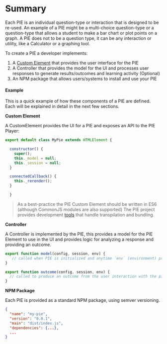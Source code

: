# Summary

Each PIE is an individual question-type or interaction that is designed to be re-used. An example of a PIE might be a multi-choice question-type or a question-type that allows a student to make a bar chart or plot points on a graph. A PIE does not to be a question type, it can be any interaction or utility, like a Calculator or a graphing tool.

To create a PIE a developer implements:

1. A [Custom Element](https://www.w3.org/TR/custom-elements/) that provides the user interface for the PIE
2. A Controller that provides the model for the UI and processes user responses to generate results/outcomes and learning activity (Optional)
3. An NPM package that allows users/systems to install and use your PIE


#### Example

This is a quick example of how these components of a PIE are defined. Each will be explained in detail in the next few sections.

**Custom Element**

A CustomElement provides the UI for a PIE and exposes an API to the PIE Player: 

```javascript
export default class MyPie extends HTMLElement {

  constructor() {
    super();
    this._model = null;
    this._session = null;
  }

  connectedCallback() {
    this._rerender();
  }

  }

```

> As a best-practice the PIE Custom Element should be written in ES6 (although CommonJS modules are also supported) The PIE project provides development [tools](https://github.com/PieLabs/pie-cli) that handle transpilation and bundling. 

**Controller**

A Controller is implemented by the PIE, this provides a model for the PIE Element to use in the UI and provides logic for analyzing a response and providing an outcome.

```javascript
export function model(config, session, env) {
   // called when PIE is initialized and anytime `env` (environment) properties change
}

export function outcome(config, session, env) {
  // called to produce an outcome from the user interaction with the pie (score, etc)
}
```

**NPM Package**

Each PIE is provided as a standard NPM package, using semver versioning.

```json
{
  "name": "my-pie",
  "version": "0.0.1",
  "main": "dist/index.js",
  "dependencies": {...},
  ...
}
``` 
